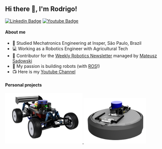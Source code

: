 ## Hi there 👋, I'm Rodrigo!

[![Linkedin Badge](https://img.shields.io/badge/LinkedIn-0077B5?style=for-the-badge&logo=linkedin&logoColor=white)](https://www.linkedin.com/in/rodrigo-lopes-catto/)
[![Youtube Badge](https://img.shields.io/badge/YouTube-FF0000?style=for-the-badge&logo=youtube&logoColor=white)](https://www.youtube.com/channel/UCJXxabiK3j2SZip7zASt5PQ)


#### About me

- :book: Studied Mechatronics Engineering at Insper, São Paulo, Brazil
- :computer: Working as a Robotics Engineer with Agricultural Tech
- :newspaper: Contributor for the [Weekly Robotics Newsletter](https://weeklyrobotics.com/) managed by [Mateusz Sadowski](https://github.com/msadowski)
- :robot: My passion is building robots (with [ROS](https://www.ros.org/)!)
- :tv: Here is my [Youtube Channel](https://www.youtube.com/channel/UCJXxabiK3j2SZip7zASt5PQ?view_as=subscriber)

#### Personal projects

<p float="left">
  <a href="https://github.com/RodrigoCatto/McJetson" target="_blank">
    <img width="50% height="50" src="https://github.com/RodrigoCatto/McJetson/blob/master/Images/McJetson_Render.png">
  </a>
  <a href="https://github.com/RodrigoCatto/mcdillo" target="_blank">
    <img width="40% height="40" src="https://raw.githubusercontent.com/RodrigoCatto/mcdillo/dev/media/mcdillo_render_front.png">
  </a>
</p>



